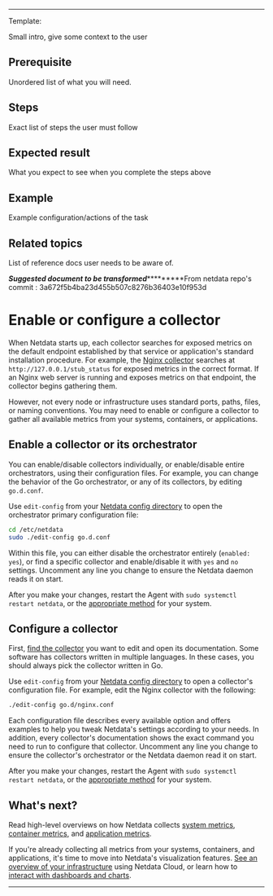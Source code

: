 
<!--
Title: "Enable a collector & configure a module"
custom_edit_url: https://github.com/netdata/netdata/blob/master/docs/tasks/general-configuration/enable-a-collector-&-configure-a-module.md
learn_status: Published
learn_topic_type: Tasks
learn_rel_path: docs/tasks/general-configuration/enable-a-collector-&-configure-a-module.md

learn_docs_purpose: Instructions on how to enable a collector or its orchestrator, and how to configure a module
-->



**********************************************************************
Template:

Small intro, give some context to the user

## Prerequisite

Unordered list of what you will need. 

## Steps

Exact list of steps the user must follow

## Expected result

What you expect to see when you complete the steps above

## Example

Example configuration/actions of the task

## Related topics

List of reference docs user needs to be aware of.

*****************Suggested document to be transformed**************************From netdata repo's commit : 3a672f5b4ba23d455b507c8276b36403e10f953d<!--
title: "Enable or configure a collector"
description: "Every collector is highly configurable, allowing them to collect metrics from any node and any infrastructure."
custom_edit_url: https://github.com/netdata/netdata/edit/master/docs/collect/enable-configure.md
-->

# Enable or configure a collector

When Netdata starts up, each collector searches for exposed metrics on the default endpoint established by that service
or application's standard installation procedure. For example, the [Nginx
collector](https://learn.netdata.cloud/docs/agent/collectors/go.d.plugin/modules/nginx) searches at
`http://127.0.0.1/stub_status` for exposed metrics in the correct format. If an Nginx web server is running and exposes
metrics on that endpoint, the collector begins gathering them.

However, not every node or infrastructure uses standard ports, paths, files, or naming conventions. You may need to
enable or configure a collector to gather all available metrics from your systems, containers, or applications.

## Enable a collector or its orchestrator

You can enable/disable collectors individually, or enable/disable entire orchestrators, using their configuration files.
For example, you can change the behavior of the Go orchestrator, or any of its collectors, by editing `go.d.conf`.

Use `edit-config` from your [Netdata config directory](/docs/configure/nodes.md#the-netdata-config-directory) to open
the orchestrator primary configuration file:

```bash
cd /etc/netdata
sudo ./edit-config go.d.conf
```

Within this file, you can either disable the orchestrator entirely (`enabled: yes`), or find a specific collector and
enable/disable it with `yes` and `no` settings. Uncomment any line you change to ensure the Netdata daemon reads it on
start.

After you make your changes, restart the Agent with `sudo systemctl restart netdata`, or the [appropriate
method](/docs/configure/start-stop-restart.md) for your system.

## Configure a collector

First, [find the collector](/collectors/COLLECTORS.md) you want to edit and open its documentation. Some software has
collectors written in multiple languages. In these cases, you should always pick the collector written in Go.

Use `edit-config` from your [Netdata config directory](/docs/configure/nodes.md#the-netdata-config-directory) to open a
collector's configuration file. For example, edit the Nginx collector with the following:

```bash
./edit-config go.d/nginx.conf
```

Each configuration file describes every available option and offers examples to help you tweak Netdata's settings
according to your needs. In addition, every collector's documentation shows the exact command you need to run to
configure that collector. Uncomment any line you change to ensure the collector's orchestrator or the Netdata daemon
read it on start.

After you make your changes, restart the Agent with `sudo systemctl restart netdata`, or the [appropriate
method](/docs/configure/start-stop-restart.md) for your system.

## What's next?

Read high-level overviews on how Netdata collects [system metrics](/docs/collect/system-metrics.md), [container
metrics](/docs/collect/container-metrics.md), and [application metrics](/docs/collect/application-metrics.md).

If you're already collecting all metrics from your systems, containers, and applications, it's time to move into
Netdata's visualization features. [See an overview of your infrastructure](/docs/visualize/overview-infrastructure.md)
using Netdata Cloud, or learn how to [interact with dashboards and
charts](/docs/visualize/interact-dashboards-charts.md).


*******************************************************************************
